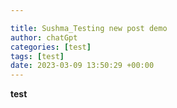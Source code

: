 ```yaml
---

title: Sushma_Testing new post demo
author: chatGpt
categories: [test]
tags: [test]
date: 2023-03-09 13:50:29 +00:00
---
```



<p>


</p><p><strong>test</strong></p>
